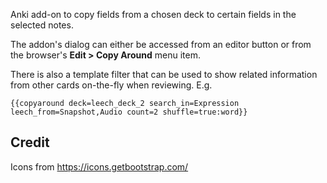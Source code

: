 Anki add-on to copy fields from a chosen deck to certain fields in the selected notes.

The addon's dialog can either be accessed from an editor button or from the browser's **Edit > Copy Around** menu item.

There is also a template filter that can be used to show related information from other cards on-the-fly when reviewing. E.g.

```
{{copyaround deck=leech_deck_2 search_in=Expression leech_from=Snapshot,Audio count=2 shuffle=true:word}}
```

## Credit

Icons from https://icons.getbootstrap.com/
